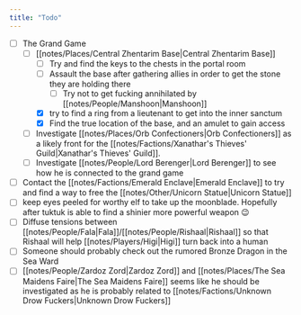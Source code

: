 ```yaml
---
title: "Todo"
---
```

- [ ] The Grand Game
	- [ ]  [[notes/Places/Central Zhentarim Base|Central Zhentarim Base]]
		- [ ] Try and find the keys to the chests in the portal room
		- [ ] Assault the base after gathering allies in order to get the stone they are holding there
			- [ ] Try not to get fucking annihilated by [[notes/People/Manshoon|Manshoon]]
		- [x] try to find a ring from a lieutenant to get into the inner sanctum
		- [x] Find the true location of the base, and an amulet to gain access
	- [ ] Investigate [[notes/Places/Orb Confectioners|Orb Confectioners]] as a likely front for the [[notes/Factions/Xanathar's Thieves' Guild|Xanathar's Thieves' Guild]].
	- [ ] Investigate [[notes/People/Lord Berenger|Lord Berenger]] to see how he is connected to the grand game
- [ ] Contact the [[notes/Factions/Emerald Enclave|Emerald Enclave]] to try and find a way to free the [[notes/Other/Unicorn Statue|Unicorn Statue]]
- [ ] keep eyes peeled for worthy elf to take up the moonblade. Hopefully after tuktuk is able to find a shinier more powerful weapon 😉
- [ ] Diffuse tensions between [[notes/People/Fala|Fala]]/[[notes/People/Rishaal|Rishaal]] so that Rishaal will help [[notes/Players/Higi|Higi]] turn back into a human
- [ ] Someone should probably check out the rumored Bronze Dragon in the Sea Ward
- [ ] [[notes/People/Zardoz Zord|Zardoz Zord]] and [[notes/Places/The Sea Maidens Faire|The Sea Maidens Faire]] seems like he should be investigated as he is probably related to [[notes/Factions/Unknown Drow Fuckers|Unknown Drow Fuckers]]